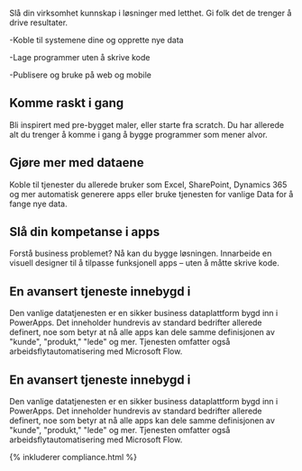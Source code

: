 
Slå din virksomhet kunnskap i løsninger med letthet. Gi folk det de trenger å drive resultater.

-Koble til systemene dine og opprette nye data

-Lage programmer uten å skrive kode

-Publisere og bruke på web og mobile

## Komme raskt i gang
Bli inspirert med pre-bygget maler, eller starte fra scratch. Du har allerede alt du trenger å komme i gang å bygge programmer som mener alvor.

## Gjøre mer med dataene
Koble til tjenester du allerede bruker som Excel, SharePoint, Dynamics 365 og mer automatisk generere apps eller bruke tjenesten for vanlige Data for å fange nye data.

## Slå din kompetanse i apps
Forstå business problemet? Nå kan du bygge løsningen. Innarbeide en visuell designer til å tilpasse funksjonell apps – uten å måtte skrive kode.

## En avansert tjeneste innebygd i
Den vanlige datatjenesten er en sikker business dataplattform bygd inn i PowerApps. Det inneholder hundrevis av standard bedrifter allerede definert, noe som betyr at nå alle apps kan dele samme definisjonen av "kunde", "produkt," "lede" og mer. Tjenesten omfatter også arbeidsflytautomatisering med Microsoft Flow.

## En avansert tjeneste innebygd i
Den vanlige datatjenesten er en sikker business dataplattform bygd inn i PowerApps. Det inneholder hundrevis av standard bedrifter allerede definert, noe som betyr at nå alle apps kan dele samme definisjonen av "kunde", "produkt," "lede" og mer. Tjenesten omfatter også arbeidsflytautomatisering med Microsoft Flow.

{% inkluderer compliance.html %}
